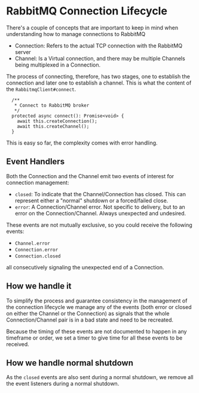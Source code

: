 RabbitMQ Connection Lifecycle
===========

There's a couple of concepts that are important to keep in mind when understanding how to manage connections to RabbitMQ

* Connection: Refers to the actual TCP connection with the RabbitMQ server
* Channel: Is a Virtual connection, and there may be multiple Channels being multiplexed in a Connection.

The process of connecting, therefore, has two stages, one to establish the connection and later one to establish a channel.
This is what the content of the `RabbitmqClient#connect`.

```
  /**
   * Connect to RabbitMQ broker
   */
  protected async connect(): Promise<void> {
    await this.createConnection();
    await this.createChannel();
  }
```

This is easy so far, the complexity comes with error handling.

Event Handlers
-----
Both the Connection and the Channel emit two events of interest for connection management:
* `closed`: To indicate that the Channel/Connection has closed. This can represent either a "normal" shutdown or a forced/failed close.
* `error`: A Connection/Channel error. Not specific to delivery, but to an error on the Connection/Channel. Always unexpected and undesired.

These events are not mutually exclusive, so you could receive the following events:
* `Channel.error`
* `Connection.error`
* `Connection.closed`

all consecutively signaling the unexpected end of a Connection.

How we handle it
--------
To simplify the process and guarantee consistency in the management of the connection lifecycle we manage any of the events (both error or closed on either the Channel or the Connection) as signals that the whole Connection/Channel pair is in a bad state and need to be recreated.

Because the timing of these events are not documented to happen in any timeframe or order, we set a timer to give time for all these events to be received.

How we handle normal shutdown
--------
As the `closed` events are also sent during a normal shutdown, we remove all the event listeners during a normal shutdown.